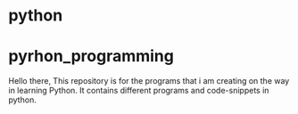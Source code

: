 # python
# pyrhon_programming

Hello there,
This repository is for the programs that i am creating on the way in learning Python.
It contains different programs and code-snippets in python.

